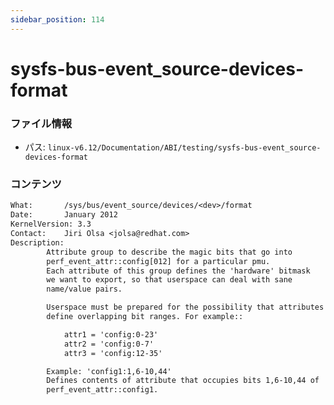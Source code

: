 ```yaml
---
sidebar_position: 114
---
```

# sysfs-bus-event_source-devices-format

### ファイル情報

- パス: `linux-v6.12/Documentation/ABI/testing/sysfs-bus-event_source-devices-format`

### コンテンツ

```txt
What:		/sys/bus/event_source/devices/<dev>/format
Date:		January 2012
KernelVersion: 3.3
Contact:	Jiri Olsa <jolsa@redhat.com>
Description:
		Attribute group to describe the magic bits that go into
		perf_event_attr::config[012] for a particular pmu.
		Each attribute of this group defines the 'hardware' bitmask
		we want to export, so that userspace can deal with sane
		name/value pairs.

		Userspace must be prepared for the possibility that attributes
		define overlapping bit ranges. For example::

			attr1 = 'config:0-23'
			attr2 = 'config:0-7'
			attr3 = 'config:12-35'

		Example: 'config1:1,6-10,44'
		Defines contents of attribute that occupies bits 1,6-10,44 of
		perf_event_attr::config1.

```
